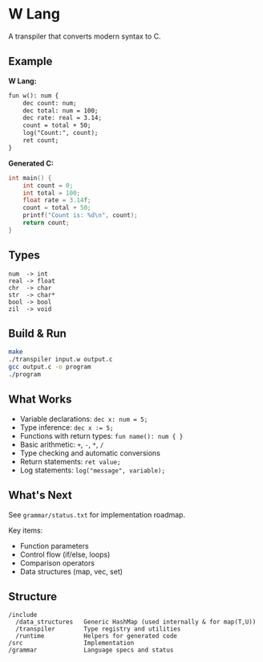 # W Lang

A transpiler that converts modern syntax to C.

## Example

**W Lang:**
```w
fun w(): num {
    dec count: num;
    dec total: num = 100;
    dec rate: real = 3.14;
    count = total + 50;
    log("Count:", count);
    ret count;
}
```

**Generated C:**
```c
int main() {
    int count = 0;
    int total = 100;
    float rate = 3.14f;
    count = total + 50;
    printf("Count is: %d\n", count);
    return count;
}
```

## Types

```
num  -> int
real -> float
chr  -> char
str  -> char*
bool -> bool
zil  -> void
```

## Build & Run

```bash
make
./transpiler input.w output.c
gcc output.c -o program
./program
```

## What Works

- Variable declarations: `dec x: num = 5;`
- Type inference: `dec x := 5;`
- Functions with return types: `fun name(): num { }`
- Basic arithmetic: `+`, `-`, `*`, `/`
- Type checking and automatic conversions
- Return statements: `ret value;`
- Log statements: `log("message", variable);`

## What's Next

See `grammar/status.txt` for implementation roadmap.

Key items:
- Function parameters
- Control flow (if/else, loops)
- Comparison operators
- Data structures (map, vec, set)

## Structure

```
/include
  /data_structures   Generic HashMap (used internally & for map(T,U))
  /transpiler        Type registry and utilities
  /runtime           Helpers for generated code
/src                 Implementation
/grammar             Language specs and status
```
